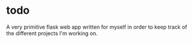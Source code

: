 todo
====

A very primitive flask web app written for myself in order to keep
track of the different projects I'm working on.
